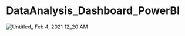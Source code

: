 # DataAnalysis_Dashboard_PowerBI

![Untitled_ Feb 4, 2021 12_20 AM](https://user-images.githubusercontent.com/56480620/106795509-2eaf0080-6680-11eb-8ac1-4e0bd0408757.gif)

